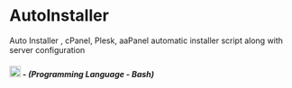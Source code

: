 # AutoInstaller
Auto Installer , cPanel, Plesk, aaPanel automatic installer script along with server configuration
<h5><img src="https://cdn-icons-png.flaticon.com/512/919/919837.png" width="20px" height="20px" alt="Bash"> - (Programming Language - Bash)</h5>
